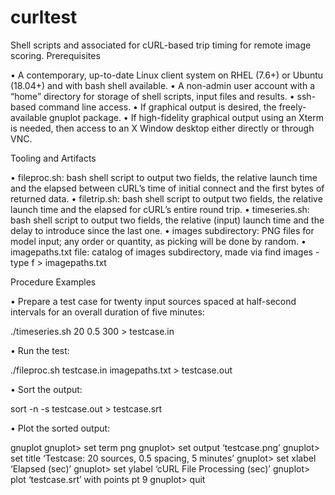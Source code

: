 # curltest
Shell scripts and associated for cURL-based trip timing for remote image scoring.
Prerequisites

•	A contemporary, up-to-date Linux client system on RHEL (7.6+) or Ubuntu (18.04+) and with bash shell available.
•	A non-admin user account with a “home” directory for storage of shell scripts, input files and results.
•	ssh-based command line access.
•	If graphical output is desired, the freely-available gnuplot package.
•	If high-fidelity graphical output using an Xterm is needed, then access to an X Window desktop either directly or through VNC.

Tooling and Artifacts

•	fileproc.sh: bash shell script to output two fields, the relative launch time and the elapsed between cURL’s time of initial connect and the first bytes of returned data.
•	filetrip.sh: bash shell script to output two fields, the relative launch time and the elapsed for cURL’s entire round trip.
•	timeseries.sh: bash shell script to output two fields, the relative (input) launch time and the delay to introduce since the last one.
•	images subdirectory: PNG files for model input; any order or quantity, as picking will be done by random.
•	imagepaths.txt file: catalog of images subdirectory, made via
find images -type f > imagepaths.txt

Procedure Examples

•	Prepare a test case for twenty input sources spaced at half-second intervals for an overall duration of five minutes:

./timeseries.sh 20 0.5 300 > testcase.in

•	Run the test:

./fileproc.sh testcase.in imagepaths.txt > testcase.out

•	Sort the output:

sort -n -s testcase.out > testcase.srt

•	Plot the sorted output:

gnuplot
gnuplot> set term png
gnuplot> set output ‘testcase.png’
gnuplot> set title ‘Testcase: 20 sources, 0.5 spacing, 5 minutes’
gnuplot> set xlabel ‘Elapsed (sec)’
gnuplot> set ylabel ‘cURL File Processing (sec)’
gnuplot> plot ‘testcase.srt’ with points pt 9
gnuplot> quit
